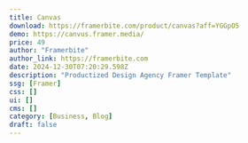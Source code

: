 ```yaml
---
title: Canvas
download: https://framerbite.com/product/canvas?aff=YGGpO5
demo: https://canvus.framer.media/
price: 49
author: "Framerbite"
author_link: https://framerbite.com
date: 2024-12-30T07:20:29.598Z
description: "Productized Design Agency Framer Template"
ssg: [Framer]
css: []
ui: []
cms: []
category: [Business, Blog]
draft: false
---
```

